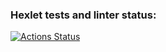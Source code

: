 ### Hexlet tests and linter status:
[![Actions Status](https://github.com/georf1/python-project-52/workflows/hexlet-check/badge.svg)](https://github.com/georf1/python-project-52/actions)